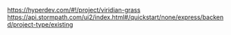 https://hyperdev.com/#!/project/viridian-grass
https://api.stormpath.com/ui2/index.html#/quickstart/none/express/backend/project-type/existing
